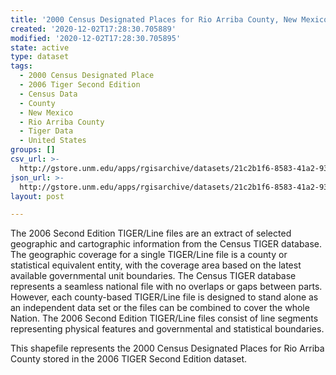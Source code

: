 ```yaml
---
title: '2000 Census Designated Places for Rio Arriba County, New Mexico, 2006se TIGER'
created: '2020-12-02T17:28:30.705889'
modified: '2020-12-02T17:28:30.705895'
state: active
type: dataset
tags:
  - 2000 Census Designated Place
  - 2006 Tiger Second Edition
  - Census Data
  - County
  - New Mexico
  - Rio Arriba County
  - Tiger Data
  - United States
groups: []
csv_url: >-
  http://gstore.unm.edu/apps/rgisarchive/datasets/21c2b1f6-8583-41a2-9327-eab959dbd6c3/tgr2006se_rioa_place00.derived.csv
json_url: >-
  http://gstore.unm.edu/apps/rgisarchive/datasets/21c2b1f6-8583-41a2-9327-eab959dbd6c3/tgr2006se_rioa_place00.derived.json
layout: post

---
```

The 2006 Second Edition TIGER/Line files are an extract of selected geographic and cartographic information from the Census TIGER database.  The geographic coverage for a single TIGER/Line file is a county or statistical equivalent entity, with the coverage area based on the latest available governmental unit boundaries. The Census TIGER database represents a seamless national file with no overlaps or gaps between parts.  However, each county-based TIGER/Line file is designed to stand alone as an independent data set or the files can be combined to cover the whole Nation.  The 2006 Second Edition  TIGER/Line files consist of line segments representing physical features and governmental and statistical boundaries.  

This shapefile represents the 2000 Census Designated Places for Rio Arriba County stored in the 2006 TIGER Second Edition dataset.
